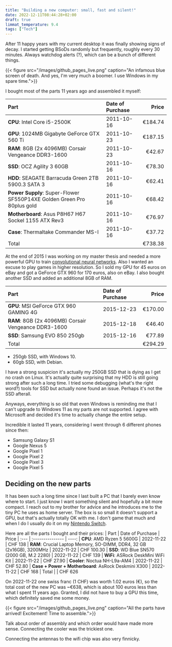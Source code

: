 ```yaml
---
title: "Building a new computer: small, fast and silent!"
date: 2022-12-11T08:44:28+02:00
draft: true
limmat_temperature: 9.4
tags: ["Tech"]
---
```


After 11 happy years with my current desktop it was finally showing signs of decay. I started getting BSoDs randomly but frequently, roughly every 30 minutes. Always watchdog alerts (?), which can be a bunch of different things. 

{{< figure src="/images/github_pages_live.png" caption="An infamous blue screen of death. And yes, I'm very much a boomer. I use Windows in my spare time.">}}

I bought most of the parts 11 years ago and assembled it myself:

| Part | Date of Purchase | Price
| :--- | :--------------- | ----:
| **CPU**: Intel Core i5-2500K | 2011-10-16 | €184.74
| **GPU**: 1024MB Gigabyte GeForce GTX 560 Ti | 2011-10-23 | €187.15
| **RAM**: 8GB (2x 4096MB) Corsair Vengeance DDR3-1600 | 2011-10-23 | €42.67
| **SSD**: OCZ Agility 3 60GB | 2011-10-16 | €78.30
| **HDD**: SEAGATE Barracuda Green 2TB 5900.3 SATA 3 | 2011-10-16 | €62.41
| **Power Supply**: Super-Flower SF550P14XE Golden Green Pro 80plus gold | 2011-10-16 | €68.42
| **Motherboard**: Asus P8H67 H67 Sockel 1155 ATX Rev3 | 2011-10-16 | €76.97
| **Case**: Thermaltake Commander MS-I | 2011-10-16 | €37.72
| Total |  | €738.38

At the end of 2015 I was working on my master thesis and needed a more powerful GPU to train [convolutional neural networks](https://www.tensorflow.org/tutorials/images/cnn). Also I wanted an excuse to play games in higher resolution. So I sold my GPU for 45 euros on eBay and got a GeForce GTX 960 for 170 euros, also on eBay. I also bought another SSD and added an additional 8GB of RAM.

| Part | Date of Purchase | Price
| :--- | :--------------- | ----:
| **GPU**: MSI GeForce GTX 960 GAMING 4G | 2015-12-23 | €170.00
| **RAM**: 8GB (2x 4096MB) Corsair Vengeance DDR3-1600 | 2015-12-18 | €46.40
| **SSD**: Samsung EVO 850 250gb | 2015-12-16 | €77.89
| Total |  | €294.29

* 250gb SSD, with Windows 10.
* 60gb SSD, with Debian.

I have a strong suspicion it's actually my 250GB SSD that is dying as I get no crash on Linux. It's actually quite surprising that my HDD is still going strong after such a long time. I tried some debugging (what's the right word?) tools for SSD but actually none found an issue. Perhaps it's not the SSD afterall.

Anyways, everything is so old that even Windows is reminding me that I can't upgrade to Windows 11 as my parts are not supported. I agree with Microsoft and decided it's time to actually change the entire setup.

Incredible it lasted 11 years, considering I went through 6 different phones since then:
* Samsung Galaxy S1
* Google Nexus 5
* Google Pixel 1
* Google Pixel 2
* Google Pixel 3
* Google Pixel 5

## Deciding on the new parts
It has been such a long time since I last built a PC that I barely even know where to start. I just know I want something silent and hopefully a bit more compact. I reach out to my brother for advice and he introduces me to the tiny PC he uses as home server. The box is so small it doesn't support a GPU, but that's actually totally OK with me. I don't game that much and when I do I usually do it on my [Nintendo Switch](TODO).

Here are all the parts I bought and their prices:
| Part | Date of Purchase | Price
| :--- | :--------------- | ----:
| **CPU**: AMD Ryzen 5 5600G | 2022-11-22 | CHF 138
| **RAM**: Crucial Laptop Memory, SO-DIMM, DDR4,  32 GB (2x16GB), 3200MHz | 2022-11-22 | CHF 100.30
| **SSD**: WD Blue SN570 (2000 GB, M.2 2280) | 2022-11-22 | CHF 139
| **WiFi**: ASRock DeskMini WiFi Kit | 2022-11-22 | CHF 27.90
| **Cooler**: Noctua NH-L9a-AM4 | 2022-11-22 | CHF 52.80
| **Case + Power + Motherboard**: AsRock Deskmini X300 | 2022-11-22 | CHF 168
| Total |  | CHF 626

On 2022-11-22 one swiss franc (1 CHF) was worth 1.02 euros (€), so the total cost of the new PC was ~€638, which is about 100 euros less than what I spent 11 years ago. Granted, I did not have to buy a GPU this time, which definitely saved me some money.

{{< figure src="/images/github_pages_live.png" caption="All the parts have arrived! Excitement! Time to assemble.">}}

Talk about order of assembly and which order would have made more sense.
Connecting the cooler was the trickiest one.

Connecting the antennas to the wifi chip was also very finnicky.